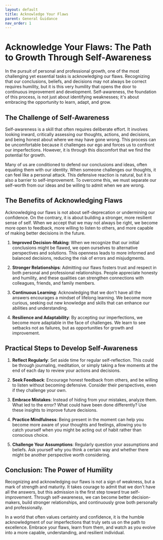 ```yaml
---
layout: default
title: Acknowledge Your Flaws
parent: General Guidance
nav_order: 1
---
```

# Acknowledge Your Flaws: The Path to Growth Through Self-Awareness

In the pursuit of personal and professional growth, one of the most challenging yet essential tasks is acknowledging our flaws. Recognizing that our conclusions, beliefs, and decisions may not always be correct requires humility, but it is this very humility that opens the door to continuous improvement and development. Self-awareness, the foundation of this process, is not just about identifying weaknesses; it's about embracing the opportunity to learn, adapt, and grow.

## The Challenge of Self-Awareness

Self-awareness is a skill that often requires deliberate effort. It involves looking inward, critically assessing our thoughts, actions, and decisions, and being honest about where we may have gone wrong. This process can be uncomfortable because it challenges our ego and forces us to confront our imperfections. However, it is through this discomfort that we find the potential for growth.

Many of us are conditioned to defend our conclusions and ideas, often equating them with our identity. When someone challenges our thoughts, it can feel like a personal attack. This defensive reaction is natural, but it is also a barrier to self-improvement. To overcome this, we must separate our self-worth from our ideas and be willing to admit when we are wrong.

## The Benefits of Acknowledging Flaws

Acknowledging our flaws is not about self-deprecation or undermining our confidence. On the contrary, it is about building a stronger, more resilient sense of self. When we accept that we may not always be right, we become more open to feedback, more willing to listen to others, and more capable of making better decisions in the future.

1. **Improved Decision-Making**: When we recognize that our initial conclusions might be flawed, we open ourselves to alternative perspectives and solutions. This openness leads to more informed and balanced decisions, reducing the risk of errors and misjudgments.

2. **Stronger Relationships**: Admitting our flaws fosters trust and respect in both personal and professional relationships. People appreciate honesty and humility, and these qualities can strengthen connections with colleagues, friends, and family members.

3. **Continuous Learning**: Acknowledging that we don't have all the answers encourages a mindset of lifelong learning. We become more curious, seeking out new knowledge and skills that can enhance our abilities and understanding.

4. **Resilience and Adaptability**: By accepting our imperfections, we become more adaptable in the face of challenges. We learn to see setbacks not as failures, but as opportunities for growth and improvement.

## Practical Steps to Develop Self-Awareness

1. **Reflect Regularly**: Set aside time for regular self-reflection. This could be through journaling, meditation, or simply taking a few moments at the end of each day to review your actions and decisions.

2. **Seek Feedback**: Encourage honest feedback from others, and be willing to listen without becoming defensive. Consider their perspectives, even if they challenge your own.

3. **Embrace Mistakes**: Instead of hiding from your mistakes, analyze them. What led to the error? What could have been done differently? Use these insights to improve future decisions.

4. **Practice Mindfulness**: Being present in the moment can help you become more aware of your thoughts and feelings, allowing you to catch yourself when you might be acting out of habit rather than conscious choice.

5. **Challenge Your Assumptions**: Regularly question your assumptions and beliefs. Ask yourself why you think a certain way and whether there might be another perspective worth considering.

## Conclusion: The Power of Humility

Recognizing and acknowledging our flaws is not a sign of weakness, but a mark of strength and maturity. It takes courage to admit that we don't have all the answers, but this admission is the first step toward true self-improvement. Through self-awareness, we can become better decision-makers, build stronger relationships, and continuously grow both personally and professionally.

In a world that often values certainty and confidence, it is the humble acknowledgment of our imperfections that truly sets us on the path to excellence. Embrace your flaws, learn from them, and watch as you evolve into a more capable, understanding, and resilient individual.